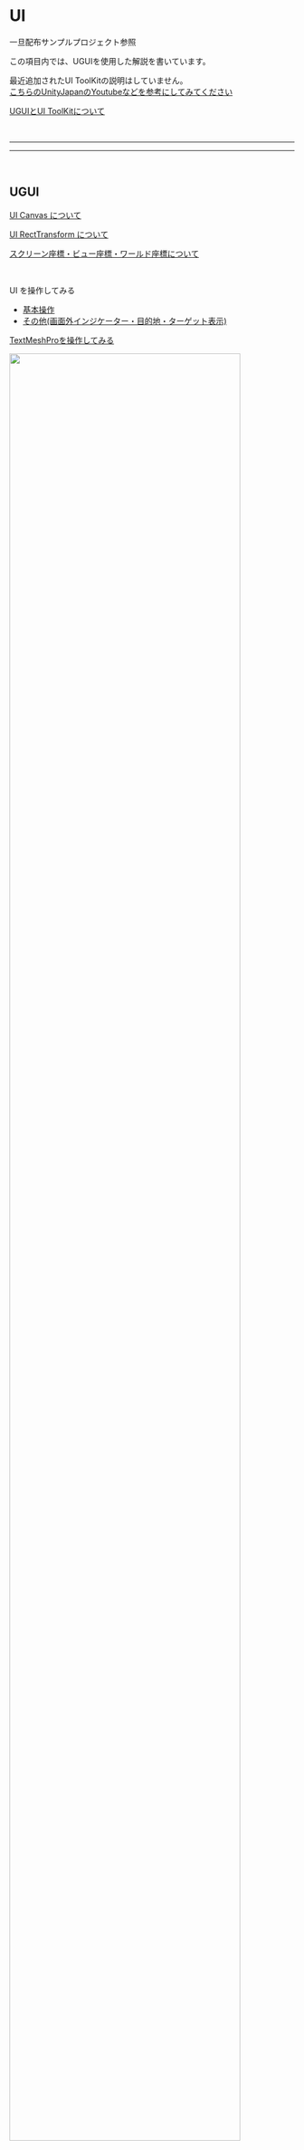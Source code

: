 # UI

一旦配布サンプルプロジェクト参照

この項目内では、UGUIを使用した解説を書いています。



最近追加されたUI ToolKitの説明はしていません。  
<a href="https://www.youtube.com/watch?v=GFxOCdHwWZA" target="_blank">こちらのUnityJapanのYoutubeなどを参考にしてみてください</a>

[UGUIとUI ToolKitについて](UGUI_ToolKit.md)

<br>

---

---

<br>

## UGUI

[UI Canvas について](UI_1_Canvas.md)

[UI RectTransform について](UI_1_RectTransform.md)

[スクリーン座標・ビュー座標・ワールド座標について](スクリーン_ビュー_ワールド.md)

<br>

UI を操作してみる　　
 + [基本操作](UI_2_基本操作.md)
 + [その他(画面外インジケーター・目的地・ターゲット表示)](UI_2_画面外インジケーター.md)




[TextMeshProを操作してみる](TMP/TMP_0.md)


<img src="images/" width="90%" alt="" title="">





































